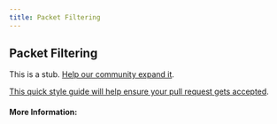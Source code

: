 ```yaml
---
title: Packet Filtering
---
```


## Packet Filtering

This is a stub. [Help our community expand it](https://github.com/freecodecamp/guides/tree/master/src/pages/articles/security/packet-filtering/index.md).

[This quick style guide will help ensure your pull request gets accepted](https://github.com/freeCodeCamp/guides/blob/master/README.md).

<!-- The article goes here, in GitHub-flavored Markdown. Feel free to add YouTube videos, images, and CodePen/JSBin embeds  -->

#### More Information:
<!-- Please add any articles you think might be helpful to read before writing the article -->


